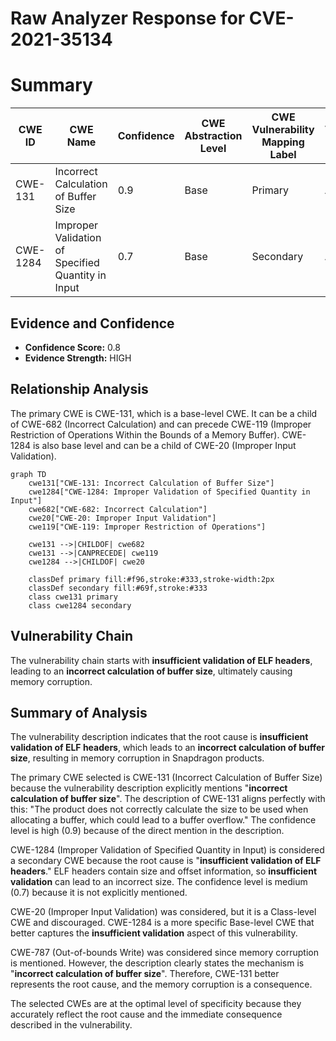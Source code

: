 # Raw Analyzer Response for CVE-2021-35134

# Summary
| CWE ID | CWE Name | Confidence | CWE Abstraction Level | CWE Vulnerability Mapping Label | CWE-Vulnerability Mapping Notes |
|---|---|---|---|---|---|
| CWE-131 | Incorrect Calculation of Buffer Size | 0.9 | Base | Primary | Allowed |
| CWE-1284 | Improper Validation of Specified Quantity in Input | 0.7 | Base | Secondary | Allowed |

## Evidence and Confidence

*   **Confidence Score:** 0.8
*   **Evidence Strength:** HIGH

## Relationship Analysis
The primary CWE is CWE-131, which is a base-level CWE. It can be a child of CWE-682 (Incorrect Calculation) and can precede CWE-119 (Improper Restriction of Operations Within the Bounds of a Memory Buffer). CWE-1284 is also base level and can be a child of CWE-20 (Improper Input Validation).

```mermaid
graph TD
    cwe131["CWE-131: Incorrect Calculation of Buffer Size"]
    cwe1284["CWE-1284: Improper Validation of Specified Quantity in Input"]
    cwe682["CWE-682: Incorrect Calculation"]
    cwe20["CWE-20: Improper Input Validation"]
    cwe119["CWE-119: Improper Restriction of Operations"]
    
    cwe131 -->|CHILDOF| cwe682
    cwe131 -->|CANPRECEDE| cwe119
    cwe1284 -->|CHILDOF| cwe20

    classDef primary fill:#f96,stroke:#333,stroke-width:2px
    classDef secondary fill:#69f,stroke:#333
    class cwe131 primary
    class cwe1284 secondary
```

## Vulnerability Chain
The vulnerability chain starts with **insufficient validation of ELF headers**, leading to an **incorrect calculation of buffer size**, ultimately causing memory corruption.

## Summary of Analysis
The vulnerability description indicates that the root cause is **insufficient validation of ELF headers**, which leads to an **incorrect calculation of buffer size**, resulting in memory corruption in Snapdragon products.

The primary CWE selected is CWE-131 (Incorrect Calculation of Buffer Size) because the vulnerability description explicitly mentions "**incorrect calculation of buffer size**". The description of CWE-131 aligns perfectly with this: "The product does not correctly calculate the size to be used when allocating a buffer, which could lead to a buffer overflow." The confidence level is high (0.9) because of the direct mention in the description.

CWE-1284 (Improper Validation of Specified Quantity in Input) is considered a secondary CWE because the root cause is "**insufficient validation of ELF headers**." ELF headers contain size and offset information, so **insufficient validation** can lead to an incorrect size. The confidence level is medium (0.7) because it is not explicitly mentioned.

CWE-20 (Improper Input Validation) was considered, but it is a Class-level CWE and discouraged. CWE-1284 is a more specific Base-level CWE that better captures the **insufficient validation** aspect of this vulnerability.

CWE-787 (Out-of-bounds Write) was considered since memory corruption is mentioned. However, the description clearly states the mechanism is "**incorrect calculation of buffer size**". Therefore, CWE-131 better represents the root cause, and the memory corruption is a consequence.

The selected CWEs are at the optimal level of specificity because they accurately reflect the root cause and the immediate consequence described in the vulnerability.